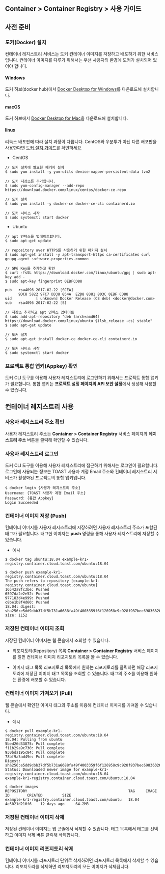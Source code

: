 ## Container > Container Registry > 사용 가이드

## 사전 준비
### 도커(Docker) 설치
컨테이너 레지스트리 서비스는 도커 컨테이너 이미지를 저장하고 배포하기 위한 서비스입니다. 컨테이너 이미지를 다루기 위해서는 우선 사용자의 환경에 도커가 설치되어 있어야 합니다.

#### Windows
도커 허브(docker hub)에서 [Docker Desktop for Windows](https://hub.docker.com/editions/community/docker-ce-desktop-windows)를 다운로드해 설치합니다.

#### macOS
도커 허브에서 [Docker Desktop for Mac](https://hub.docker.com/editions/community/docker-ce-desktop-mac)을 다운로드해 설치합니다.

#### linux
리눅스 배포판에 따라 설치 과정이 다릅니다. CentOS와 우분투가 아닌 다른 배포판을 사용한다면 [도커 설치 가이드](https://docs.docker.com/engine/install)를 확인하세요.

* CentOS
```
// 도커 설치에 필요한 패키지 설치
$ sudo yum install -y yum-utils device-mapper-persistent-data lvm2

// 도커 저장소를 추가합니다.
$ sudo yum-config-manager --add-repo https://download.docker.com/linux/centos/docker-ce.repo

// 도커 설치
$ sudo yum install -y docker-ce docker-ce-cli containerd.io

// 도커 서비스 시작
$ sudo systemctl start docker
```

* Ubuntu
```
// apt 인덱스를 업데이트합니다.
$ sudo apt-get update

// repository over HTTPS를 사용하기 위한 패키지 설치
$ sudo apt-get install -y apt-transport-https ca-certificates curl gnupg-agent software-properties-common

// GPG Key를 추가하고 확인
$ curl -fsSL https://download.docker.com/linux/ubuntu/gpg | sudo apt-key add -
$ sudo apt-key fingerprint 0EBFCD88

pub   rsa4096 2017-02-22 [SCEA]
      9DC8 5822 9FC7 DD38 854A  E2D8 8D81 803C 0EBF CD88
uid           [ unknown] Docker Release (CE deb) <docker@docker.com>
sub   rsa4096 2017-02-22 [S]

// 저장소 추가하고 apt 인덱스 업데이트
$ sudo add-apt-repository "deb [arch=amd64] https://download.docker.com/linux/ubuntu $(lsb_release -cs) stable"
$ sudo apt-get update

// 도커 설치
$ sudo apt-get install docker-ce docker-ce-cli containerd.io

// 도커 서비스 시작
$ sudo systemctl start docker
```

### 프로젝트 통합 앱키(Appkey) 확인
도커 CLI 도구를 이용해 사용자 레지스트리에 로그인하기 위해서는 프로젝트 통합 앱키가 필요합니다. 통합 앱키는 **프로젝트 설정 페이지의 API 보안 설정**에서 생성해 사용할 수 있습니다.

## 컨테이너 레지스트리 사용
### 사용자 레지스트리 주소 확인
사용자 레지스트리 주소는 **Container > Container Registry** 서비스 페이지의 **레지스트리 주소** 버튼을 클릭해 확인할 수 있습니다.

### 사용자 레지스트리 로그인
도커 CLI 도구를 이용해 사용자 레지스트리에 접근하기 위해서는 로그인이 필요합니다. 로그인에 사용되는 정보는 TOAST 사용자 계정 Email 주소와 컨테이너 레지스트리 서비스가 활성화된 프로젝트의 통합 앱키입니다.
```
$ docker login {사용자 레지스트리 주소}
Username: {TOAST 사용자 계정 Email 주소}
Password: {통합 Appkey}
Login Succeeded
```

### 컨테이너 이미지 저장 (Push)
컨테이너 이미지를 사용자 레지스트리에 저장하려면 사용자 레지스트리 주소가 포함된 태그가 필요합니다. 태그한 이미지는 **push** 명령을 통해 사용자 레지스트리에 저장할 수 있습니다.

* 예시
```
$ docker tag ubuntu:18.04 example-kr1-registry.container.cloud.toast.com/ubuntu:18.04

$ docker push example-kr1-registry.container.cloud.toast.com/ubuntu:18.04
The push refers to repository [example-kr1-registry.container.cloud.toast.com/ubuntu]
16542a8fc3be: Pushed
6597da2e2e52: Pushed
977183d4e999: Pushed
c8be1b8f4d60: Pushed
18.04: digest: sha256:e5dd9dbb37df5b731a6688fa49f4003359f6f126958c9c928f937bec69836320 size: 1152
```

### 저장된 컨테이너 이미지 조회
저장된 컨테이너 이미지는 웹 콘솔에서 조회할 수 있습니다.

* 리포지토리(Repository) 목록
**Container > Container Registry** 서비스 페이지를 열면 컨테이너 이미지 리포지토리 목록을 볼 수 있습니다.

* 이미지 태그 목록
리포지토리 목록에서 원하는 리포지토리를 클릭하면 해당 리포지토리에 저장된 이미지 태그 목록을 조회할 수 있습니다. 태그의 주소를 이용해 원하는 환경에 배포할 수 있습니다.

### 컨테이너 이미지 가져오기 (Pull)
웹 콘솔에서 확인한 이미지 태그의 주소를 이용해 컨테이너 이미지를 가져올 수 있습니다.

* 예시
```
$ docker pull example-kr1-registry.container.cloud.toast.com/ubuntu:18.04
18.04: Pulling from ubuntu
5bed26d33875: Pull complete
f11b29a9c730: Pull complete
930bda195c84: Pull complete
78bf9a5ad49e: Pull complete
Digest: sha256:e5dd9dbb37df5b731a6688fa49f4003359f6f126958c9c928f937bec69836320
Status: Downloaded newer image for example-kr1-registry.container.cloud.toast.com/ubuntu:18.04
example-kr1-registry.container.cloud.toast.com/ubuntu:18.04

$ docker images
REPOSITORY                                              TAG     IMAGE ID        CREATED         SIZE
example-kr1-registry.container.cloud.toast.com/ubuntu   18.04   4e5021d210f6    12 days ago     64.2MB
```

### 저장된 컨테이너 이미지 삭제
저장된 컨테이너 이미지는 웹 콘솔에서 삭제할 수 있습니다. 태그 목록에서 태그를 선택하고 이미지 삭제 버튼 클릭해 삭제합니다.


### 컨테이너 이미지 리포지토리 삭제
컨테이너 이미지를 리포지토리 단위로 삭제하려면 리포지토리 목록에서 삭제할 수 있습니다. 리포지토리를 삭제하면 리포지토리의 모든 이미지가 삭제됩니다.
